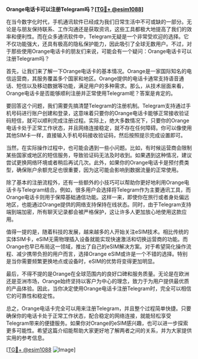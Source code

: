 **Orange电话卡可以注册Telegram吗？[[TG💪+ @esim1088](https://t.me/s/esim1088)]**

在当今数字化时代，手机通讯软件已经成为我们日常生活中不可或缺的一部分。无论是与朋友保持联系、工作沟通还是获取资讯，这些工具都极大地提高了我们的效率和便利性。而在众多通讯软件中，Telegram无疑是一个非常受欢迎的选择。它不仅功能强大，还具有极高的隐私保护能力，因此吸引了全球无数用户。不过，对于那些使用Orange电话卡的朋友们来说，可能会有一个疑问：Orange电话卡可以注册Telegram吗？

首先，让我们来了解一下Orange电话卡的基本情况。Orange是一家国际知名的电信运营商，其服务覆盖多个国家和地区。Orange提供的电话卡通常支持语音通话、短信以及移动数据等功能，满足用户的多种需求。那么，从技术层面来看，Orange电话卡是否能够顺利注册并正常使用Telegram呢？答案是肯定的。

要回答这个问题，我们需要先搞清楚Telegram的注册机制。Telegram支持通过手机号码进行账户创建和登录，这意味着只要你的Orange电话卡能够正常接收验证码短信，就可以顺利完成注册过程。实际上，绝大多数情况下，只要你的Orange电话卡处于正常工作状态，并且网络连接稳定，就不存在任何障碍。你可以像使用其他SIM卡一样，直接输入手机号码接收验证码，然后按照提示完成设置即可。

当然，在实际操作过程中，也可能会遇到一些小问题。比如，有时候运营商会限制某些国家或地区的短信服务，导致验证码无法及时收到。如果遇到这种情况，建议尝试更换网络环境或者稍后再试几次。此外，如果你的Orange电话卡是预付费类型，确保账户余额充足也很重要，因为这可能会影响到数据流量的正常使用。

除了基本的注册流程外，还有一些额外的小技巧可以帮助你更好地利用Orange电话卡与Telegram结合。例如，很多用户会选择将Telegram作为主要通讯工具，而Orange电话卡则用于保障基础通信功能。这样一来，即使你在旅行或者身处偏远地区，也能通过Orange提供的网络支持保持在线状态。同时，由于Telegram支持端到端加密，所有聊天记录都会被严格保护，这让许多人更加放心地使用这款应用。

值得一提的是，随着科技的发展，越来越多的人开始关注eSIM技术。相比传统的实体SIM卡，eSIM无需物理插入设备就能实现快速激活和切换运营商的功能。而Orange也早已布局这一领域，推出了自己的eSIM解决方案。对于希望简化操作流程、减少携带负担的用户而言，选择Orange eSIM或许是一个不错的选择。特别是当你需要频繁更换地点或设备时，eSIM的优势将变得更加明显。

最后，不得不提的是Orange在全球范围内的良好口碑和服务质量。无论是在欧洲还是亚洲市场，Orange始终坚持以客户为中心的理念，致力于为用户提供最优质的产品体验。因此，当你决定使用Orange电话卡注册Telegram时，完全可以相信它的可靠性和稳定性。

总之，Orange电话卡完全可以用来注册Telegram，并且整个过程简单快捷。只要确保你的电话卡处于正常工作状态，配合稳定的网络连接，就能轻松享受Telegram带来的便捷服务。如果你对Orange的eSIM感兴趣，也可以进一步探索更多可能性。希望这篇介绍能帮助大家更好地了解两者之间的关系，并为大家提供实用的参考信息。

[[TG💪+ @esim1088](https://t.me/s/esim1088) ![Image](https://i.postimg.cc/4NQfJmqS/Snipaste-2025-05-13-00-14-12.png)]